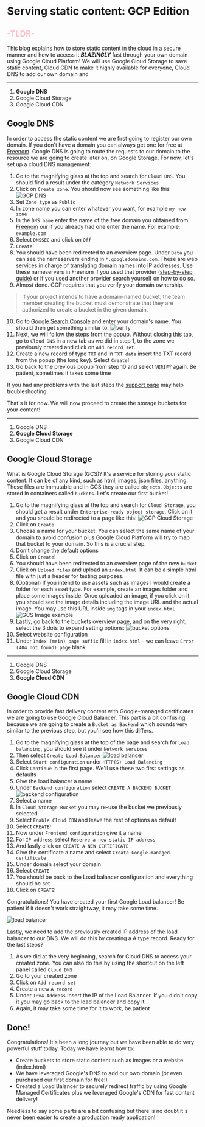 # Serving static content: GCP Edition

## <span style="color:pink">**-TLDR-**</span> 
This blog explains how to store static content in the cloud in a secure manner and how to access it __*BLAZINGLY*__ fast through your own domain using Google Cloud Platform! We will use Google Cloud Storage to save static content, Cloud CDN to make it highly available for everyone, Cloud DNS to add our own domain and 

---
1. **Google DNS**
2. Google Cloud Storage
3. Google Cloud CDN

## Google DNS
In order to access the static content we are first going to register our own domain. If you don't have a domain you can always get one for free at [Freenom](https://www.freenom.com/). Google DNS is going to route the requests to our domain to the resource we are going to create later on, on Google Storage. For now, let's set up a cloud DNS management:
1. Go to the magnifying glass at the top and search for `Cloud DNS`. You should find a result under the category `Network Services`
2. Click on `Create zone`. You should now see something like this
![GCP DNS](assets/gcp-dns.png)
3. Set `Zone type` as `Public`
4. In zone name you can enter whatever you want, for example `my-new-zone`
5. In the `DNS name` enter the name of the free domain you obtained from [Freenom](https://www.freenom.com/) our if you already had one enter the name. For example: `example.com`
6. Select `DNSSEC` and click on `Off`
7. `Create`!
8. You should have been redirected to an overview page. Under `Data` you can see the nameservers ending in `*.googledomains.com`. These are web services in charge of translating domain names into IP addresses. Use these nameservers in Freenom if you used that provider ([step-by-step guide](https://my.freenom.com/knowledgebase.php?action=displayarticle&id=3)) or if you used another provider search yourself on how to do so.
9. Almost done. GCP requires that you verify your domain ownership. 
> If your project intends to have a domain-named bucket, the team member creating the bucket must demonstrate that they are authorized to create a bucket in the given domain.
10. Go to [Google Search Console](https://search.google.com/search-console/welcome?utm_source=about-page) and enter your domain's name. You should then get something similar to:
![verify](assets/gcp-verify.png "Domain verification")
11. Next, we will follow the steps from the popup. Without closing this tab, go to `Cloud DNS` in a new tab as we did in step 1, to the zone we previously created and click on `Add record set`.
12. Create a new record of type `TXT` and in `TXT data` insert the TXT record from the popup (the long key). Select `Create`!
13. Go back to the previous popup from step 10 and select `VERIFY` again. Be patient, sometimes it takes some time
    
If you had any problems with the last steps the [support page](https://support.google.com/webmasters/answer/9008080#domain_name_verification&zippy=%2Cdomain-name-provider) may help troubleshooting.

That's it for now. We will now proceed to create the storage buckets for your content!

---
1. Google DNS
2. **Google Cloud Storage**
3. Google Cloud CDN

## Google Cloud Storage
What is Google Cloud Storage (GCS)? It's a service for storing your static content. It can be of any kind, such as html, images, json files, anything. These files are immutable and in GCS they are called `objects`. `Objects` are stored in containers called `buckets`. Let's create our first bucket!

1. Go to the magnifying glass at the top and search for `Cloud Storage`, you should get a result under `Enterprise-ready object storage`. Click on it and you should be redirected to a page like this:
   ![GCP Cloud Storage](assets/gcp-cloud-storage.png) 
2. Click on `Create`
3. Choose a name for your bucket. You can select the same name of your domain to avoid confusion plus Google Cloud Platform will try to map that bucket to your domain. So this is a crucial step. 
4. Don't change the default options
5. Click on `Create`!
6. You should have been redirected to an overview page of the new `bucket`
7. Click on `Upload files` and upload an `index.html`. It can be a simple html file with just a header for testing purposes.
8. (Optional) If you intend to use assets such as images I would create a folder for each asset type. For example, create an images folder and place some images inside. Once uploaded an image, if you click on it you should see the image details including the image URL and the actual image. You may use this URL inside `img` tags in your `index.html`
![GCS Image example](assets/gcp-image-example.png)
9. Lastly, go back to the buckets overview page, and on the very right, select the 3 dots to expand setting options:
![bucket options](assets/gcp-bucket-options.png "GCP bucket options")
10. Select website configuration
11. Under `Index (main) page suffix` fill in `index.html` - we can leave `Error (404 not found) page` blank

---
1. Google DNS
2. Google Cloud Storage
3. **Google Cloud CDN**

## Google Cloud CDN
In order to provide fast delivery content with Google-managed certificates we are going to use Google Cloud Balancer. This part is a bit confusing because we are going to create a `Bucket as Backend` which sounds very similar to the previous step, but you'll see how this differs.

1. Go to the magnifying glass at the top of the page and search for `Load balancing`, you should see it under `Network services`
2. Then select `Create Load Balancer` 
![load balancer](assets/load-balancing.png "load balancing")
3. Select `Start configuration` under `HTTP(S) Load Balancing`
4. Click `Continue` in the first page. We'll use these two first settings as defaults
5. Give the load balancer a name
6. Under `Backend configuration` select `CREATE A BACKEND BUCKET`
![backend configuration](assets/backend-config.png)
7. Select a name
8. In `Cloud Storage Bucket` you may re-use the bucket we previously selected. 
9. Select `Enable Cloud CDN` and leave the rest of options as default
10. Select `CREATE`!
11. Now under `Frontend configuration` give it a name
12. For `IP address` select `Reserve a new static IP address`
13. And lastly click on `CREATE A NEW CERTIFICATE`
14. Give the certificate a name and select `Create Google-managed certificate`
15. Under domain select your domain
16. Select `CREATE`
17. You should be back to the Load balancer configuration and everything should be set
18. Click on `CREATE`!

Congratulations! You have created your first Google Load balancer! Be patient if it doesn't work straightway, it may take some time. 

![load balancer](assets/load-balancer.png)

Lastly, we need to add the previously created IP address of the load balancer to our DNS. We will do this by creating a A type record. Ready for the last steps?
1. As we did at the very beginning, search for Cloud DNS to access your created zone. You can also do this by using the shortcut on the left panel called `Cloud DNS`
2. Go to your created zone
3. Click on `Add record set`
4. Create a new `A record` 
5. Under `IPv4 Address` insert the IP of the Load Balancer. If you didn't copy it you may go back to the load balancer and copy it.
6. Again, it may take some time for it to work, be patient

## Done!
Congratulations! It's been a long journey but we have been able to do very powerful stuff today. Today we have learnt how to:
* Create buckets to store static content such as images or a website (index.html)
* We have leveraged Google's DNS to add our own domain (or even purchased our first domain for free!) 
* Created a Load Balancer to securely redirect traffic by using Google Managed Certificates plus we leveraged Google's CDN for fast content delivery!

Needless to say some parts are a bit confusing but there is no doubt it's never been easier to create a production ready application!